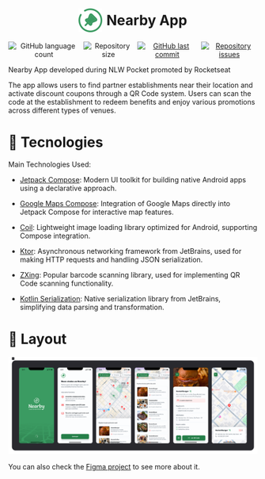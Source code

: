 
<h1 style="display: flex; align-items: center; justify-content: center; gap: 0.5rem">
  <img src="/img/logo.SVG" alt="Nearby App" width="48px" height="48px">
  Nearby App
</h1>

<p align="center" style="display: flex; align-items: center; justify-content: center; gap: 0.5rem">
  <img alt="GitHub language count" src="https://img.shields.io/github/languages/count/viniciuscosta110/Nearby-App">

  <img alt="Repository size" src="https://img.shields.io/github/repo-size/viniciuscosta110/Nearby-App">
  
  <a href="https://github.com/viniciuscosta110/Nearby-App/commits/main">
    <img alt="GitHub last commit" src="https://img.shields.io/github/last-commit/viniciuscosta110/Nearby-App">
  </a>

  <a href="https://github.com/viniciuscosta110/Nearby-App/issues">
    <img alt="Repository issues" src="https://img.shields.io/github/issues/viniciuscosta110/Nearby-App">
  </a>
</p>

Nearby App developed during NLW Pocket promoted by Rocketseat

The app allows users to find partner establishments near their location and activate discount coupons through a QR Code system. Users can scan the code at the establishment to redeem benefits and enjoy various promotions across different types of venues.

# :rocket: Tecnologies
Main Technologies Used:

- [Jetpack Compose](https://developer.android.com/compose): Modern UI toolkit for building native Android apps using a declarative approach.

- [Google Maps Compose](https://developers.google.com/maps/documentation/android-sdk/maps-compose?hl=pt-br): Integration of Google Maps directly into Jetpack Compose for interactive map features.

- [Coil](https://coil-kt.github.io/coil/compose/): Lightweight image loading library optimized for Android, supporting Compose integration.

- [Ktor](https://ktor.io/): Asynchronous networking framework from JetBrains, used for making HTTP requests and handling JSON serialization.

- [ZXing](https://github.com/zxing/zxing): Popular barcode scanning library, used for implementing QR Code scanning functionality.

- [Kotlin Serialization](https://kotlinlang.org/docs/serialization.html): Native serialization library from JetBrains, simplifying data parsing and transformation.

# 🔖 Layout
<img src="img/pages.png"/>

You can also check the [Figma project](https://www.figma.com/community/file/1448070647757721748/nlw-pocket-mobile-nearby) to see more about it.

